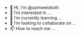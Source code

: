 - 👋 Hi, I’m @samwelokoth
- 👀 I’m interested in ...
- 🌱 I’m currently learning ...
- 💞️ I’m looking to collaborate on ...
- 📫 How to reach me ...

<!---
samwelokoth/samwelokoth is a ✨ special ✨ repository because its `README.md` (this file) appears on your GitHub profile.
You can click the Preview link to take a look at your changes.
--->



